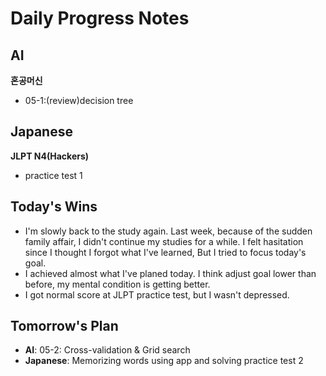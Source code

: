 # Daily Progress Notes

## AI
**혼공머신**
- 05-1:(review)decision tree

## Japanese
**JLPT N4(Hackers)**
- practice test 1

## Today's Wins
- I'm slowly back to the study again. Last week, because of the sudden family affair, I didn't continue my studies for a while. I felt hasitation since I thought I forgot what I've learned, But I tried to focus today's goal.
- I achieved almost what I've planed today. I think adjust goal lower than before, my mental condition is getting better. 
- I got normal score at JLPT practice test, but I wasn't depressed. 

## Tomorrow's Plan
- **AI**: 05-2: Cross-validation & Grid search
- **Japanese**: Memorizing words using app and solving practice test 2